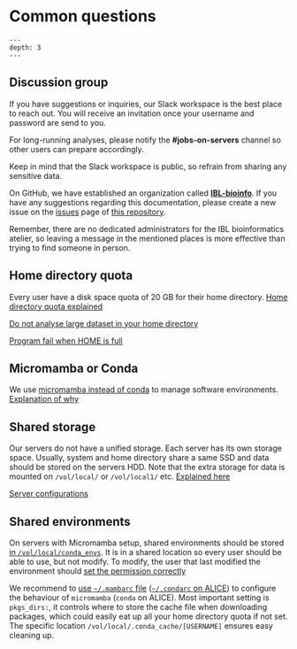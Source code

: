 # Common questions

```{contents}
---
depth: 3
---
```

## Discussion group

If you have suggestions or inquiries, our Slack workspace is the best place to reach out. You will receive an invitation once your username and password are send to you.

For long-running analyses, please notify the **#jobs-on-servers** channel so other users can prepare accordingly.

Keep in mind that the Slack workspace is public, so refrain from sharing any sensitive data.

On GitHub, we have established an organization called **[IBL-bioinfo](https://github.com/IBL-bioinfo)**. If you have any suggestions regarding this documentation, please create a new issue on the [issues](https://github.com/IBL-bioinfo/IBL-bioinformatics-wiki/issues) page of [this repository](https://github.com/IBL-bioinfo/IBL-bioinformatics-wiki).

Remember, there are no dedicated administrators for the IBL bioinformatics atelier, so leaving a message in the mentioned places is more effective than trying to find someone in person.

## Home directory quota

Every user have a disk space quota of 20 GB for their home directory. [Home directory quota explained](./Server%20configurations.md#home-directory-quota-explained)

[Do not analyse large dataset in your home directory](./Execute%20programs.md#do-not-analyse-large-dataset-in-your-home-directory)

[Program fail when HOME is full](#program-fail-home-full)

## Micromamba or Conda

We use [micromamba instead of conda](./Server%20configurations.md#micromamba-instead-of-conda) to manage software environments. [Explanation of why](../basic_tools/micromamba.md#why-choose-micromamba-instead-of-conda-on-blis)

## Shared storage

Our servers do not have a unified storage. Each server has its own storage space. Usually, system and home directory share a same SSD and data should be stored on the servers HDD. Note that the extra storage for data is mounted on `/vol/local/` or `/vol/local1/` etc. [Explained here](./Execute%20programs.md#run-analysis-in-shared-drive)

[Server configurations](./Intro.md#ibl-linux-servers)

## Shared environments

On servers with Micromamba setup, shared environments should be stored [in `/vol/local/conda_envs`](#shared-environments-location). It is in a shared location so every user should be able to use, but not modify. To modify, the user that last modified the environment should [set the permission correctly](./Server%20configurations.md#modify-an-environment-by-different-user)

We recommend to [use `~/.mambarc` file](./Install%20programs.md#setting-up-config-file) ([`~/.condarc` on ALICE](../alice/alice_ibl.md#group-shared-conda-environments)) to configure the behaviour of `micromamba` (`conda` on ALICE). Most important setting is `pkgs_dirs:`, it controls where to store the cache file when downloading packages, which could easily eat up all your home directory quota if not set. The specific location `/vol/local/.conda_cache/[USERNAME]` ensures easy cleaning up.
